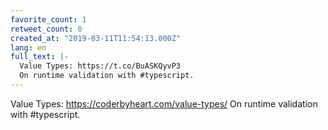```yaml
---
favorite_count: 1
retweet_count: 0
created_at: "2019-03-11T11:54:13.000Z"
lang: en
full_text: |-
  Value Types: https://t.co/BuASKQyvP3 
  On runtime validation with #typescript.
---
```


Value Types: <https://coderbyheart.com/value-types/> On runtime validation with
#typescript.
